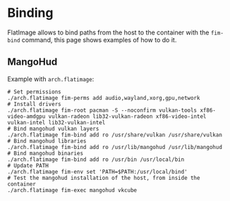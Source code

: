 # Binding

FlatImage allows to bind paths from the host to the container with the `fim-bind`
command, this page shows examples of how to do it.

## MangoHud

Example with `arch.flatimage`:

```
# Set permissions
./arch.flatimage fim-perms add audio,wayland,xorg,gpu,network
# Install drivers
./arch.flatimage fim-root pacman -S --noconfirm vulkan-tools xf86-video-amdgpu vulkan-radeon lib32-vulkan-radeon xf86-video-intel vulkan-intel lib32-vulkan-intel
# Bind mangohud vulkan layers
./arch.flatimage fim-bind add ro /usr/share/vulkan /usr/share/vulkan
# Bind mangohud libraries
./arch.flatimage fim-bind add ro /usr/lib/mangohud /usr/lib/mangohud
# Bind mangohud binaries
./arch.flatimage fim-bind add ro /usr/bin /usr/local/bin
# Update PATH
./arch.flatimage fim-env set 'PATH=$PATH:/usr/local/bind'
# Test the mangohud installation of the host, from inside the container
./arch.flatimage fim-exec mangohud vkcube
```

